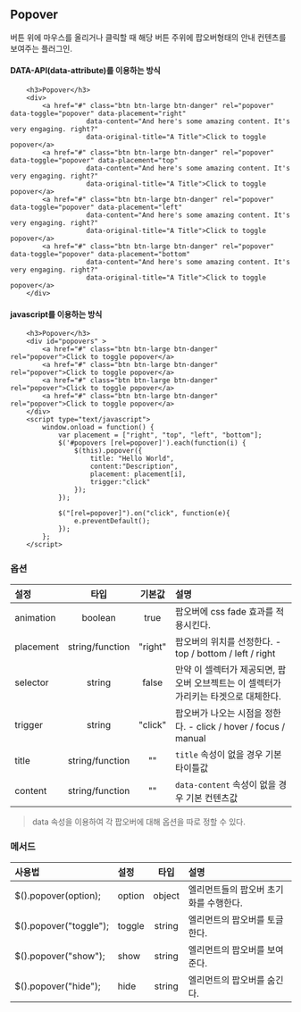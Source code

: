<!--
layout: 'post'
section: 'Cornerstone Framework'
title: 'Popover'
outline: '버튼 위에 마우스를 올리거나 클릭할 때 해당 버튼 주위에 팝오버형태의 안내 컨텐츠를 보여주는 플러그인. data-attribute를 이용하는 방식. javascript를 이용하는 방식...'
date: '2012-11-16'
tagstr: 'widget'
order: '[4, 3, 6]'
thumbnail: '4.3.06.pop_over.png'
-->

## Popover
버튼 위에 마우스를 올리거나 클릭할 때 해당 버튼 주위에 팝오버형태의 안내 컨텐츠를 보여주는 플러그인.

#### DATA-API(data-attribute)를 이용하는 방식


``` cm
    <h3>Popover</h3>
    <div>
        <a href="#" class="btn btn-large btn-danger" rel="popover" data-toggle="popover" data-placement="right"
                   data-content="And here's some amazing content. It's very engaging. right?"
                   data-original-title="A Title">Click to toggle popover</a>
        <a href="#" class="btn btn-large btn-danger" rel="popover" data-toggle="popover" data-placement="top"
                   data-content="And here's some amazing content. It's very engaging. right?"
                   data-original-title="A Title">Click to toggle popover</a>
        <a href="#" class="btn btn-large btn-danger" rel="popover" data-toggle="popover" data-placement="left"
                   data-content="And here's some amazing content. It's very engaging. right?"
                   data-original-title="A Title">Click to toggle popover</a>
        <a href="#" class="btn btn-large btn-danger" rel="popover" data-toggle="popover" data-placement="bottom"
                   data-content="And here's some amazing content. It's very engaging. right?"
                   data-original-title="A Title">Click to toggle popover</a>
    </div>
```

#### javascript를 이용하는 방식

``` cm
    <h3>Popover</h3>
    <div id="popovers" >
        <a href="#" class="btn btn-large btn-danger" rel="popover">Click to toggle popover</a>
        <a href="#" class="btn btn-large btn-danger" rel="popover">Click to toggle popover</a>
        <a href="#" class="btn btn-large btn-danger" rel="popover">Click to toggle popover</a>
        <a href="#" class="btn btn-large btn-danger" rel="popover">Click to toggle popover</a>
    </div>
    <script type="text/javascript">
	    window.onload = function() {
            var placement = ["right", "top", "left", "bottom"];
            $('#popovers [rel=popover]').each(function(i) {
                $(this).popover({
                    title: "Hello World",
                    content:"Description",
                    placement: placement[i],
                    trigger:"click"
                });
            });

            $("[rel=popover]").on("click", function(e){
                e.preventDefault();
            });
        };
    </script>
```

### 옵션
설정 | 타입 | 기본값 | 설명
:-- | :-: | :-: | :--
animation | boolean | true | 팝오버에 css fade 효과를 적용시킨다.
placement | string/function | "right" | 팝오버의 위치를 선정한다. - top / bottom / left / right
selector | string | false | 만약 이 셀렉터가 제공되면, 팝오버 오브젝트는 이 셀렉터가 가리키는 타겟으로 대체한다.
trigger | string | "click" | 팝오버가 나오는 시점을 정한다. - click / hover / focus / manual
title | string/function | "" | `title` 속성이 없을 경우 기본 타이틀값
content | string/function | "" | `data-content` 속성이 없을 경우 기본 컨텐츠값


> data 속성을 이용하여 각 팝오버에 대해 옵션을 따로 정할 수 있다.

### 메서드

사용법 | 설정 | 타입 | 설명
:-- | :-- | :-: | :--
$().popover(option); | option | object | 엘리먼트들의 팝오버 초기화를 수행한다.
$().popover("toggle"); | toggle | string | 엘리먼트의 팝오버를 토글한다.
$().popover("show"); | show | string | 엘리먼트의 팝오버를 보여준다.
$().popover("hide"); | hide | string | 엘리먼트의 팝오버를 숨긴다.

<script type="text/javascript">
var $table = $("table");
$table.addClass("table table-bordered");
$table.find("thead tr > th:not(th:nth-child(4))").addClass("fixed_table");
$table.find("tbody tr > td:not(td:nth-child(4))").addClass("fixed_table");
</script>